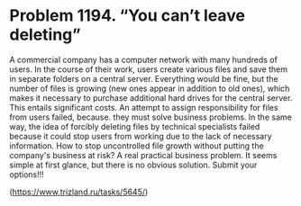 # Problem 1194. “You can’t leave deleting”

A commercial company has a computer network with many hundreds of users. In the course of their work, users create various files and save them in separate folders on a central server. Everything would be fine, but the number of files is growing (new ones appear in addition to old ones), which makes it necessary to purchase additional hard drives for the central server. This entails significant costs. An attempt to assign responsibility for files from users failed, because. they must solve business problems. In the same way, the idea of ​​forcibly deleting files by technical specialists failed because it could stop users from working due to the lack of necessary information. How to stop uncontrolled file growth without putting the company's business at risk? A real practical business problem. It seems simple at first glance, but there is no obvious solution. Submit your options!!!

(https://www.trizland.ru/tasks/5645/)
